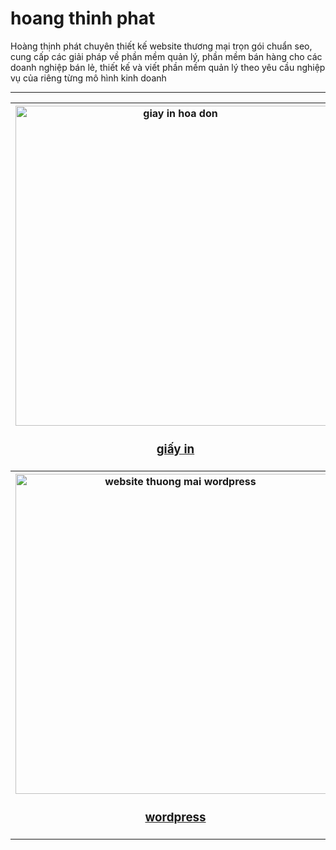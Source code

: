 # hoang thinh phat
Hoàng thịnh phát chuyên thiết kế website thương mại trọn gói chuẩn seo, cung cấp các giải pháp về phần mềm quản lý, phần mềm bán hàng cho các doanh nghiệp bán lẻ, thiết kế và viết phần mềm quản lý theo yêu cầu nghiệp vụ của riêng từng mô hình kinh doanh

<hr>

<table style="width:100%">
<tr>
<th><img src="https://thuongmaitructuyenbrvt.imfast.io/anhthuongmai/anhhoangthinhphat/giayinhoadon.jpg" width="512px" alt="giay in hoa don"><br><h3><a href="https://thuongmaitructuyenbrvt.github.io/hoangthinhphat/san-pham-giay-in-hoa-don.html" target="_blank" title="giấy in hóa đơn">giấy in</a></h3></th>
<th><img src="https://thuongmaitructuyenbrvt.imfast.io/anhthuongmai/anhhoangthinhphat/phanmemvinpos.jpg" width="512px" alt="phan mem ban hang"><br><h3><a href="#" target="_blank" title="phần mềm bán hàng">bán hàng</a></h3></th>
</tr>
<tr>
<th><img src="https://thuongmaitructuyenbrvt.imfast.io/anhthuongmai/anhhoangthinhphat/hoangthinhphatbanggia.jpg" width="512px" alt="website thuong mai wordpress"><br><h3><a href="#" target="_blank" title="website thương mại wordpress">wordpress</a></h3></th>
</tr>
</table>
